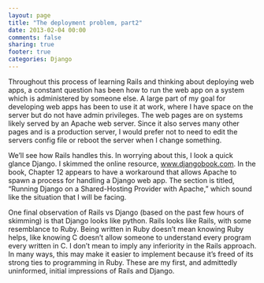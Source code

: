 ```yaml
---
layout: page
title: "The deployment problem, part2"
date: 2013-02-04 00:00
comments: false
sharing: true
footer: true
categories: Django
---
```

Throughout this process of learning Rails and thinking about deploying web apps, a constant question has been how to run the web app on a system which is administered by someone else. A large part of my goal for developing web apps has been to use it at work, where I have space on the server but do not have admin privileges. The web pages are on systems likely served by an Apache web server. Since it also serves many other pages and is a production server, I would prefer not to need to edit the servers config file or reboot the server when I change something.

We’ll see how Rails handles this. In worrying about this, I look a quick glance Django. I skimmed the online resource, www.djangobook.com. In the book, Chapter 12 appears to have a workaround that allows Apache to spawn a process for handling a Django web app. The section is titled, “Running Django on a Shared-Hosting Provider with Apache,” which sound like the situation that I will be facing.

One final observation of Rails vs Django (based on the past few hours of skimming) is that Django looks like python. Rails looks like Rails, with some resemblance to Ruby. Being written in Ruby doesn’t mean knowing Ruby helps, like knowing C doesn’t allow someone to understand every program every written in C. I don’t mean to imply any inferiority in the Rails approach. In many ways, this may make it easier to implement because it’s freed of its strong ties to programming in Ruby. These are my first, and admittedly uninformed, initial impressions of Rails and Django.
